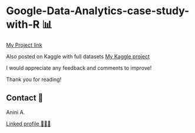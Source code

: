 # Google-Data-Analytics-case-study-with-R 📊

[My Project link](google-data-analytics-bellabeat-project.ipynb)

Also posted on Kaggle with full datasets [My Kaggle project](https://www.kaggle.com/code/jeanan/google-data-analytics-bellabeat-project?kernelSessionId=124091053)

I would appreciate any feedback and comments to improve! 

Thank you for reading! 

## Contact 🪪

Anini A.

[Linked profile 👨🏾‍🦲](https://www.linkedin.com/in/anini-amoakon)

